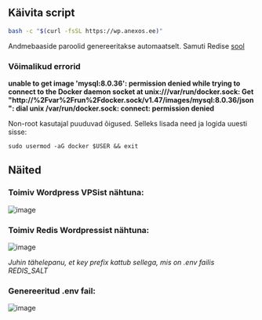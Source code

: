 ## Käivita script

```bash
bash -c "$(curl -fsSL https://wp.anexos.ee)"
```

Andmebaaside paroolid genereeritakse automaatselt. Samuti Redise [sool](https://et.wikipedia.org/wiki/Sool_(kr%C3%BCptograafia))

### Võimalikud errorid
**unable to get image 'mysql:8.0.36': permission denied while trying to connect to the Docker daemon socket at unix:///var/run/docker.sock: Get "http://%2Fvar%2Frun%2Fdocker.sock/v1.47/images/mysql:8.0.36/json": dial unix /var/run/docker.sock: connect: permission denied**

Non-root kasutajal puuduvad õigused. Selleks lisada need ja logida uuesti sisse:
```
sudo usermod -aG docker $USER && exit
```

## Näited
### Toimiv Wordpress VPSist nähtuna:
![image](https://github.com/user-attachments/assets/cd8ad303-8a3c-4072-8735-98cdfccbfdcb)

### Toimiv Redis Wordpressist nähtuna:
![image](https://github.com/user-attachments/assets/fae99782-557e-4c1d-ae30-477139cd65b6)

*Juhin tähelepanu, et key prefix kattub sellega, mis on .env failis REDIS_SALT*

### Genereeritud .env fail:
![image](https://github.com/user-attachments/assets/23788962-7867-458a-a1ef-721d23a603a2)
